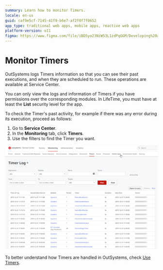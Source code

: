 ```yaml
---
summary: Learn how to monitor Timers.
locale: en-us
guid: caf9e5cf-7145-41f9-b6e7-af2f0f7f0652
app_type: traditional web apps, mobile apps, reactive web apps
platform-version: o11
figma: https://www.figma.com/file/iBD5yo23NiW53L1zdPqGGM/Developing%20an%20Application?node-id=280:3
---
```


# Monitor Timers

OutSystems logs Timers information so that you can see their past executions, and when they are scheduled to run. These operations are available at Service Center.

You can only view the logs and information of Timers if you have permissions over the corresponding modules. In LifeTime, you must have at least the **List** security level for the app.

To check the Timer's past activity, for example if there was any error during its execution, proceed as follows:

1. Go to **Service Center**.
1. In the **Monitoring** tab, click **Timers**.
1. Use the filters to find the Timer you want.

![Screenshot of the Service Center interface showing the Timers monitoring tab with filters](images/timer-monitor-sc.png "Service Center Timer Monitoring")

To better understand how Timers are handled in OutSystems, check [Use Timers](intro.md).
